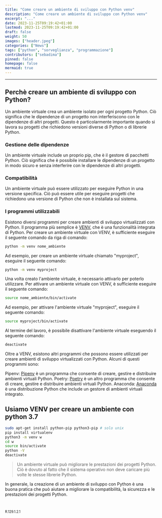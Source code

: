 ```yaml
---
title: "Come creare un ambiente di sviluppo con Python venv"
description: "Come creare un ambiente di sviluppo con Python venv"
excerpt: "..."
date: 2023-11-25T09:19:42+01:00
lastmod: 2023-11-25T09:19:42+01:00
draft: false
weight: 50
images: ["header.jpeg"]
categories: ["News"]
tags: ["python", "sorveglianza", "programmazione"]
contributors: ["sebadima"]
pinned: false
homepage: false
mermaid: true
---
```




<hr>

## Perchè creare un ambiente di sviluppo con Python?

Un ambiente virtuale crea un ambiente isolato per ogni progetto Python. Ciò significa che le dipendenze di un progetto non interferiscono con le dipendenze di altri progetti. Questo è particolarmente importante quando si lavora su progetti che richiedono versioni diverse di Python o di librerie Python.

### Gestione delle dipendenze

Un ambiente virtuale include un proprio pip, che è il gestore di pacchetti Python. Ciò significa che è possibile installare le dipendenze di un progetto in modo sicuro e senza interferire con le dipendenze di altri progetti.

### Compatibilità

Un ambiente virtuale può essere utilizzato per eseguire Python in una versione specifica. Ciò può essere utile per eseguire progetti che richiedono una versione di Python che non è installata sul sistema.












### I programmi utilizzabili

Esistono diversi programmi per creare ambienti di sviluppo virtualizzati con Python. Il programma più semplice è <a href="https://docs.python.org/3/library/venv.html" target="_blank" rel="noopener">VENV</a>, che è una funzionalità integrata di Python. Per creare un ambiente virtuale con VENV, è sufficiente eseguire il seguente comando da riga di comando:

```bash
python -m venv nome_ambiente
```
Ad esempio, per creare un ambiente virtuale chiamato "myproject", eseguire il seguente comando:

```bash
python -m venv myproject
```

Una volta creato l'ambiente virtuale, è necessario attivarlo per poterlo utilizzare. Per attivare un ambiente virtuale con VENV, è sufficiente eseguire il seguente comando:

```bash
source nome_ambiente/bin/activate
```

Ad esempio, per attivare l'ambiente virtuale "myproject", eseguire il seguente comando:

```bash
source myproject/bin/activate
```
Al termine del lavoro, è possibile disattivare l'ambiente virtuale eseguendo il seguente comando:

```bash
deactivate
```

Oltre a VENV, esistono altri programmi che possono essere utilizzati per creare ambienti di sviluppo virtualizzati con Python. Alcuni di questi programmi sono:

Pipenv: <a href="https://pipenv.pypa.io/en/latest/" target="_blank" rel="noopener">Pipenv</a> è un programma che consente di creare, gestire e distribuire ambienti virtuali Python.
Poetry: <a href="https://python-poetry.org/" target="_blank" rel="noopener">Poetry</a> è un altro programma che consente di creare, gestire e distribuire ambienti virtuali Python.
Anaconda: <a href="https://www.anaconda.com/" target="_blank" rel="noopener">Anaconda</a> è una distribuzione Python che include un gestore di ambienti virtuali integrato.

## Usiamo VENV per creare un ambiente con python 3.7

```bash
sudo apt-get install python-pip python3-pip # solo unix
pip install virtualenv
python3 -m venv w
cd w
source bin/activate
python -V
deactivate
```     

> Un ambiente virtuale può migliorare le prestazioni dei progetti Python. Ciò è dovuto al fatto che il sistema operativo non deve caricare più volte le stesse librerie Python.

In generale, la creazione di un ambiente di sviluppo con Python è una buona pratica che può aiutare a migliorare la compatibilità, la sicurezza e le prestazioni dei progetti Python.




<br>
<p style="font-size: 0.8em;">R.129.1.2.1</p>
